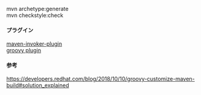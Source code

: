 
mvn archetype:generate  
mvn checkstyle:check  


#### プラグイン  
[maven-invoker-plugin](https://maven.apache.org/plugins/maven-invoker-plugin/index.html)  
[groovy plugin](https://groovy.github.io/gmaven/groovy-maven-plugin/index.html)  

#### 参考
https://developers.redhat.com/blog/2018/10/10/groovy-customize-maven-build#solution_explained  
